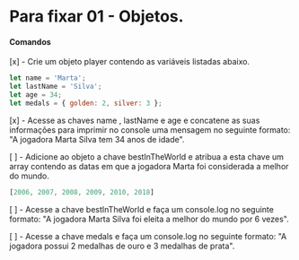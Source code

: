 # Para fixar 01 - Objetos.

#### Comandos

  [x] - Crie um objeto player contendo as variáveis listadas abaixo.
  ```js
  let name = 'Marta';
  let lastName = 'Silva';
  let age = 34;
  let medals = { golden: 2, silver: 3 };
  ```

  [x] - Acesse as chaves name , lastName e age e concatene as suas informações para imprimir no 
  console uma mensagem no seguinte formato: "A jogadora Marta Silva tem 34 anos de idade".

  [ ] - Adicione ao objeto a chave bestInTheWorld e atribua a esta chave um array contendo as datas 
  em que a jogadora Marta foi considerada a melhor do mundo.
  ```js
  [2006, 2007, 2008, 2009, 2010, 2018]
  ```

  [ ] - Acesse a chave bestInTheWorld e faça um console.log no seguinte formato: "A jogadora Marta 
  Silva foi eleita a melhor do mundo por 6 vezes".

  [ ] - Acesse a chave medals e faça um console.log no seguinte formato: "A jogadora possui 2 
  medalhas de ouro e 3 medalhas de prata".